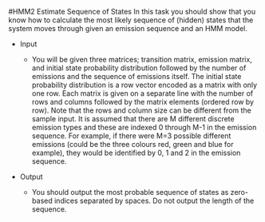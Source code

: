 #HMM2 Estimate Sequence of States
In this task you should show that you know how to calculate the most likely sequence of (hidden) states that the system moves through given an emission sequence and an HMM model.

- Input
  - You will be given three matrices; transition matrix, emission matrix, and initial state probability distribution followed by the number of emissions and the sequence of emissions itself. The initial state probability distribution is a row vector encoded as a matrix with only one row. Each matrix is given on a separate line with the number of rows and columns followed by the matrix elements (ordered row by row). Note that the rows and column size can be different from the sample input. It is assumed that there are M different discrete emission types and these are indexed 0 through M-1 in the emission sequence. For example, if there were M=3 possible different emissions (could be the three colours red, green and blue for example), they would be identified by 0, 1 and 2 in the emission sequence.

- Output
  - You should output the most probable sequence of states as zero-based indices separated by spaces. Do not output the length of the sequence.
